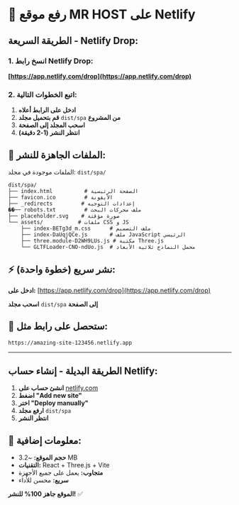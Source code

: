 # 🚀 رفع موقع MR HOST على Netlify

## الطريقة السريعة - Netlify Drop:

### 1. انسخ رابط Netlify Drop:
**[https://app.netlify.com/drop](https://app.netlify.com/drop)**

### 2. اتبع الخطوات التالية:

1. **ادخل على الرابط أعلاه**
2. **قم بتحميل مجلد** `dist/spa` **من المشروع**
3. **اسحب المجلد إلى الصفحة**
4. **انتظر النشر (1-2 دقيقة)**

## 📁 الملفات الجاهزة للنشر:

الملفات موجودة في مجلد: `dist/spa/`

```
dist/spa/
├── index.html          # الصفحة الرئيسية
├── favicon.ico         # الأيقونة
├── _redirects         # إعدادات التوجيه
��── robots.txt         # ملف محركات البحث
├── placeholder.svg    # صورة مؤقتة
└── assets/           # ملفات CSS و JS
    ├── index-BETg3d_m.css      # ملف التصميم
    ├── index-DaUqjQCe.js       # ملف JavaScript الرئيسي
    ├── three.module-D2WH9LUs.js # مكتبة Three.js
    └── GLTFLoader-CNO-ndUo.js  # محمل النماذج ثلاثية الأبعاد
```

## ⚡ نشر سريع (خطوة واحدة):

**ادخل على:** [https://app.netlify.com/drop](https://app.netlify.com/drop)

**اسحب مجلد** `dist/spa` **إلى الصفحة**

## 🔗 ستحصل على رابط مثل:
`https://amazing-site-123456.netlify.app`

---

## الطريقة البديلة - إنشاء حساب Netlify:

1. **انشئ حساب على** [netlify.com](https://netlify.com)
2. **اضغط "Add new site"**
3. **اختر "Deploy manually"**
4. **ارفع مجلد** `dist/spa`
5. **انتظر النشر**

## 📝 معلومات إضافية:

- **حجم الموقع:** ~3.2 MB
- **التقنيات:** React + Three.js + Vite
- **متجاوب:** يعمل على جميع الأجهزة
- **سريع:** محسن للأداء

**الموقع جاهز 100% للنشر!** ✅
